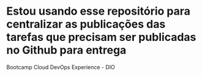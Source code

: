 # Estou usando esse repositório para centralizar as publicações das tarefas que precisam ser publicadas no Github para entrega
Bootcamp Cloud DevOps Experience - DIO

